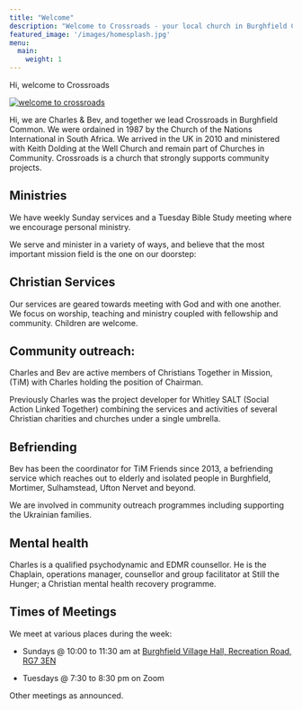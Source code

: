 ```yaml
---
title: "Welcome"
description: "Welcome to Crossroads - your local church in Burghfield Common"
featured_image: '/images/homesplash.jpg'
menu:
  main:
    weight: 1
---
```


Hi, welcome to Crossroads

[![welcome to crossroads](/images/atchurch.jpg "Pastors Charles and Bev")]()

Hi, we are Charles & Bev, and together we lead Crossroads in Burghfield Common. We were ordained in 1987 by the Church of the Nations International in South Africa. We arrived in the UK in 2010 and ministered with Keith Dolding at the Well Church and remain part of Churches in Community. Crossroads is a church that strongly supports community projects.

## Ministries
We have weekly Sunday services and a Tuesday Bible Study meeting where we encourage personal ministry.

We serve and minister in a variety of ways, and believe that the most important mission field is the one on our doorstep:

## Christian Services
Our services are geared towards meeting with God and with one another. We focus on worship, teaching and ministry coupled with fellowship and community. Children are welcome.

## Community outreach:
Charles and Bev are active members of Christians Together in Mission, (TiM) with Charles holding the position of Chairman.

Previously Charles was the project developer for Whitley SALT (Social Action Linked Together) combining the services and activities of several Christian charities and churches under a single umbrella.

## Befriending
Bev has been the coordinator for TiM Friends since 2013, a befriending service which reaches out to elderly and isolated people in Burghfield, Mortimer, Sulhamstead, Ufton Nervet and beyond.

We are involved in community outreach programmes including supporting the Ukrainian families.

## Mental health
Charles is a qualified psychodynamic and EDMR counsellor. He is the Chaplain, operations manager, counsellor and group facilitator at Still the Hunger; a Christian mental health recovery programme.

## Times of Meetings
We meet at various places during the week:

- Sundays @ 10:00 to 11:30 am at [Burghfield Village Hall, Recreation Road, RG7 3EN](
https://www.google.co.uk/maps/place/Burghfield+Village+Hall/@51.3958813,-1.0655423,18z/data=!4m6!3m5!1s0x48769eed13a17357:0xdf581b330e7e5902!8m2!3d51.3958813!4d-1.0642548!16s%2Fg%2F11b67nj_m_)

- Tuesdays @ 7:30 to 8:30 pm on Zoom

Other meetings as announced.


